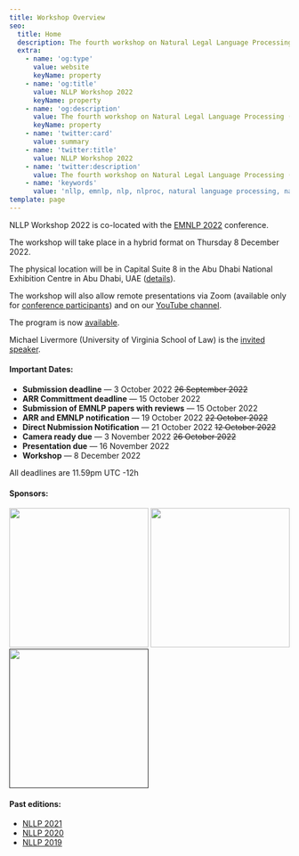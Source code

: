 ```yaml
---
title: Workshop Overview
seo:
  title: Home
  description: The fourth workshop on Natural Legal Language Processing (NLLP 2022) explores methods and applications of Natural Language Processing for the Legal Domain by focusing on legal text and text with legal significance. Co-located with EMNLP 2022.
  extra:
    - name: 'og:type'
      value: website
      keyName: property
    - name: 'og:title'
      value: NLLP Workshop 2022
      keyName: property
    - name: 'og:description'
      value: The fourth workshop on Natural Legal Language Processing (NLLP 2022) explores methods and applications of Natural Language Processing for the Legal Domain by focusing on legal text and text with legal significance. Co-located with EMNLP 2022.
      keyName: property
    - name: 'twitter:card'
      value: summary
    - name: 'twitter:title'
      value: NLLP Workshop 2022
    - name: 'twitter:description'
      value: The fourth workshop on Natural Legal Language Processing (NLLP 2022) explores methods and applications of Natural Language Processing for the Legal Domain by focusing on legal text and text with legal significance. Co-located with EMNLP 2022.
    - name: 'keywords'
      value: 'nllp, emnlp, nlp, nlproc, natural language processing, natural legal language processing, legal text, legal domain language'
template: page
---
```


NLLP Workshop 2022 is co-located with the [EMNLP 2022](https://2022.emnlp.org/) conference. 

The workshop will take place in a hybrid format on Thursday 8 December 2022.

The physical location will be in Capital Suite 8 in the Abu Dhabi National Exhibition Centre in Abu Dhabi, UAE ([details](https://2022.emnlp.org/venue)).

The workshop will also allow remote presentations via Zoom (available only for [conference participants](https://2022.emnlp.org/registration/)) and on our [YouTube channel](https://www.youtube.com/c/NaturalLegalLanguageProcessingWorkshop).

The program is now [available](https://nllpw.org/workshop/program/).

Michael Livermore (University of Virginia School of Law) is the [invited speaker](https://nllpw.org/workshop/speakers/).

#### Important Dates:
- **Submission deadline** ― 3 October 2022 ~~26 September 2022~~
- **ARR Committment deadline** ― 15 October 2022
- **Submission of EMNLP papers with reviews** ― 15 October 2022
- **ARR and EMNLP notification** ― 19 October 2022 ~~22 October 2022~~
- **Direct Nubmission Notification** ― 21 October 2022 ~~12 October 2022~~
- **Camera ready due** ― 3 November 2022 ~~26 October 2022~~
- **Presentation due** ― 16 November 2022
- **Workshop** ― 8 December 2022

All deadlines are 11.59pm UTC -12h

#### Sponsors:  
  
  
[<img src="/images/bloomberg.png" width="250"/>](https://www.bloomberg.com/company/values/tech-at-bloomberg/artificial-intelligence-ai/)
[<img src="/images/lbox.png" width="250"/>](https://lbox.kr/)
[<img src="/images/erc.png" width="250"/>]()

#### Past editions:
- [NLLP 2021](https://nllpw.org/workshop/nllp-2021)
- [NLLP 2020](https://sites.google.com/view/nllp/home)
- [NLLP 2019](https://sites.google.com/view/nllp/nllp-2019)
